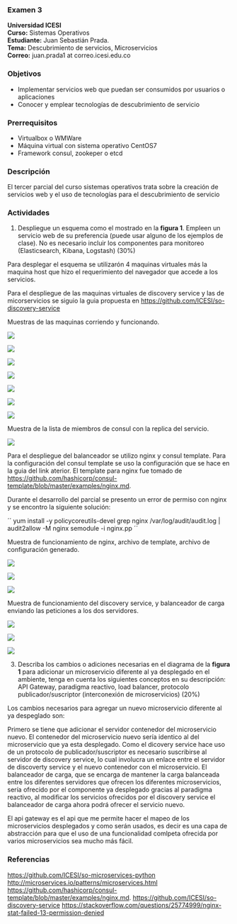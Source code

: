 ### Examen 3
**Universidad ICESI**  
**Curso:** Sistemas Operativos  
**Estudiante:** Juan Sebastián Prada.  
**Tema:** Descubrimiento de servicios, Microservicios  
**Correo:** juan.prada1 at correo.icesi.edu.co

### Objetivos
* Implementar servicios web que puedan ser consumidos por usuarios o aplicaciones
* Conocer y emplear tecnologías de descubrimiento de servicio

### Prerrequisitos
* Virtualbox o WMWare
* Máquina virtual con sistema operativo CentOS7
* Framework consul, zookeper o etcd

### Descripción
El tercer parcial del curso sistemas operativos trata sobre la creación de servicios web y el uso de tecnologías para el descubrimiento de servicio

### Actividades

1. Despliegue un esquema como el mostrado en la **figura 1**. Empleen un servicio web de su preferencia (puede usar alguno de los ejemplos de clase). No es necesario incluir los componentes para monitoreo (Elasticsearch, Kibana, Logstash) (30%)

Para desplegar el esquema se utilizarón 4 maquinas virtuales más la maquina host que hizo el requerimiento del navegador que accede a los servicios.

Para el despliegue de las maquinas virtuales de discovery service y las de micorservicios se siguio la guia propuesta en https://github.com/ICESI/so-discovery-service

Muestras de las maquinas corriendo y funcionando.

![][1]

![][2]

![][3]

![][4]

![][5]

![][6]

![][8]

Muestra de la lista de miembros de consul con la replica del servicio.

![][15]


Para el despliegue del balanceador se utilizo nginx y consul template. Para la configuración del consul template se uso la configuración que se hace en la guia del link aterior.
El template para nginx fue tomado de https://github.com/hashicorp/consul-template/blob/master/examples/nginx.md.

Durante el desarrollo del parcial se presento un error de permiso con nginx y se encontro la siguiente solución:

´´
yum install -y policycoreutils-devel
grep nginx /var/log/audit/audit.log | audit2allow -M nginx
semodule -i nginx.pp
´´

Muestra de funcionamiento de nginx, archivo de template, archivo de configuración generado.

![][9]

![][10]

![][11]


Muestra de funcionamiento del discovery service, y balanceador de carga enviando las peticiones a los dos servidores.

![][12]

![][13]

![][14]




3. Describa los cambios o adiciones necesarias en el diagrama de la **figura 1** para adicionar un microservicio diferente al ya desplegado en el ambiente, tenga en cuenta los siguientes conceptos en su descripción: API Gateway, paradigma reactivo, load balancer, protocolo publicador/suscriptor (interconexión de microservicios) (20%)

Los cambios necesarios para agregar un nuevo microservicio diferente al ya despeglado son:

Primero se tiene que adicionar el servidor contenedor del microservicio nuevo.
El contenedor del microservicio nuevo sería identico al del microservicio que ya esta desplegado.
Como el dicovery service hace uso de un protocolo de publicador/suscriptor es necesario suscribirse al servidor
de discovery service, lo cual involucra un enlace entre el servidor de discoverty service y el nuevo contenedor con el microservicio.
El balanceador de carga, que se encarga de mantener la carga balanceada entre los diferentes servidores que ofrecen los diferentes microservicios, sería ofrecido por el componente ya desplegado gracias al paradigma reactivo, al modificar los servicios ofrecidos por el discovery service el balanceador de carga ahora podrá ofrecer el servicio nuevo.

El api gateway es el api que me permite hacer el mapeo de los microservicios desplegados y como serán usados, es decir es una capa de abstracción para que el uso de una funcionalidad comlpeta ofrecida por varios microservicios sea mucho más fácil.

[1]: images/Screenshot_1.png
[2]: images/Screenshot_2.png
[3]: images/Screenshot_3.png
[4]: images/Screenshot_4.png
[5]: images/Screenshot_5.png
[6]: images/Screenshot_6.png
[7]: images/Screenshot_7.png
[8]: images/Screenshot_8.png
[9]: images/Screenshot_9.png
[10]: images/Screenshot_10.png
[11]: images/Screenshot_11.png
[12]: images/Screenshot_12.png
[13]: images/Screenshot_13.png
[14]: images/Screenshot_17.png
[15]: images/Screenshot_15.png



### Referencias
https://github.com/ICESI/so-microservices-python  
http://microservices.io/patterns/microservices.html
https://github.com/hashicorp/consul-template/blob/master/examples/nginx.md.
https://github.com/ICESI/so-discovery-service
https://stackoverflow.com/questions/25774999/nginx-stat-failed-13-permission-denied
